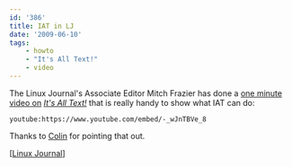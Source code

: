 ```yaml
---
id: '386'
title: IAT in LJ
date: '2009-06-10'
tags:
    - howto
    - "It's All Text!"
    - video
---
```


The Linux Journal's Associate Editor Mitch Frazier has done a
[one minute video on](http://www.linuxjournal.com/video/firefox-addon-its-all-text)
_[It's All Text!](http://www.linuxjournal.com/video/firefox-addon-its-all-text)_
[](http://www.linuxjournal.com/video/firefox-addon-its-all-text) that is
really handy to show what IAT can do:

`youtube:https://www.youtube.com/embed/-_wJnTBVe_8`

<!-- more -->

Thanks to [Colin](http://cad.cx/blog/) for pointing that out.

\[[Linux Journal](http://www.linuxjournal.com/video/firefox-addon-its-all-text)\]
